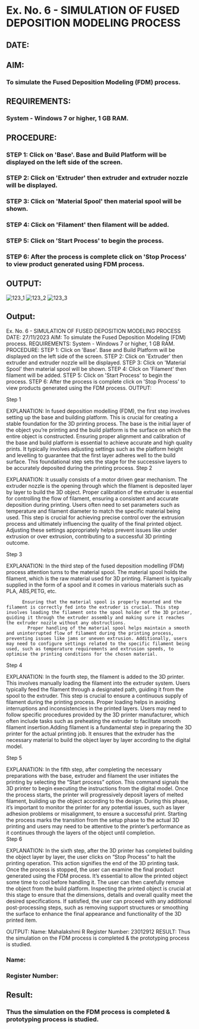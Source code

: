 # Ex. No. 6 - SIMULATION OF FUSED DEPOSITION MODELING PROCESS

## DATE: 
## AIM:
### To simulate the Fused Deposition Modeling (FDM) process.

## REQUIREMENTS:
### System - Windows 7 or higher, 1 GB RAM.

## PROCEDURE:
### STEP 1: Click on 'Base'. Base and Build Platform will be displayed on the left side of the screen.
### STEP 2: Click on 'Extruder' then extruder and extruder nozzle will be displayed.
### STEP 3: Click on 'Material Spool' then material spool will be shown.
### STEP 4: Click on 'Filament' then filament will be added.
### STEP 5: Click on 'Start Process' to begin the process.
### STEP 6: After the process is complete click on 'Stop Process' to view product generated using FDM process.

## OUTPUT:
![123_1](https://github.com/Sellakumar1987/Ex.-No---6.-SIMULATION-OF-FUSED-DEPOSITION-MODELING-PROCESS/assets/113594316/998a5e1b-4fea-4f03-a323-dd49973513a7)
![123_2](https://github.com/Sellakumar1987/Ex.-No---6.-SIMULATION-OF-FUSED-DEPOSITION-MODELING-PROCESS/assets/113594316/92d9d5de-1d13-43b2-a354-c3429e38d50b)
![123_3](https://github.com/Sellakumar1987/Ex.-No---6.-SIMULATION-OF-FUSED-DEPOSITION-MODELING-PROCESS/assets/113594316/e05c97f8-b035-4e4d-86e8-f91a73aa95a8)

## Output:
Ex. No. 6 - SIMULATION OF FUSED DEPOSITION MODELING PROCESS
DATE: 27/11/2023
AIM:
To simulate the Fused Deposition Modeling (FDM) process.
REQUIREMENTS:
System - Windows 7 or higher, 1 GB RAM.
PROCEDURE:
STEP 1: Click on 'Base'. Base and Build Platform will be displayed on the left side of the screen.
STEP 2: Click on 'Extruder' then extruder and extruder nozzle will be displayed.
STEP 3: Click on 'Material Spool' then material spool will be shown.
STEP 4: Click on 'Filament' then filament will be added.
STEP 5: Click on 'Start Process' to begin the process.
STEP 6: After the process is complete click on 'Stop Process' to view products generated using the FDM process.
OUTPUT:


Step 1

EXPLANATION:
             In fused deposition modelling (FDM), the first step involves setting up the base and building platform. This is crucial for creating a stable foundation for the 3D printing process. The base is the initial layer of the object you’re printing and the build platform is the surface on which the entire object is constructed. 
             Ensuring proper alignment and calibration of the base and build platform is essential to achieve accurate and high quality prints. It typically involves adjusting settings such as the platform height and levelling to guarantee that the first layer adheres well to the build surface. This foundational step sets the stage for the successive layers to be accurately deposited during the printing process.
Step 2 

EXPLANATION:
          It usually consists of a motor driven gear mechanism. 
          The extruder nozzle is the opening through which the filament is deposited layer by layer to build the 3D object. Proper calibration of the extruder is essential for controlling the flow of filament, ensuring a consistent and accurate deposition during printing.
          Users often need to set parameters such as temperature and filament diameter to match the specific material being used. This step is crucial for achieving precise control over the extrusion process and ultimately influencing the quality of the final printed object. Adjusting these settings appropriately helps prevent issues like under extrusion or over extrusion, contributing to a successful 3D printing outcome.





Step 3

EXPLANATION:
          In the third step of the fused deposition modelling (FDM) process attention turns to the material spool. The material spool holds the filament, which is the raw material used for 3D printing. Filament is typically supplied in the form of a spool and it comes in various materials such as PLA, ABS,PETG, etc.

          Ensuring that the material spool is properly mounted and the filament is correctly fed into the extruder is crucial. This step involves loading the filament onto the spool holder of the 3D printer, guiding it through the extruder assembly and making sure it reaches the extruder nozzle without any obstructions.
            Proper handling of the material spool helps maintain a smooth and uninterrupted flow of filament during the printing process, preventing issues like jams or uneven extrusion. Additionally, users may need to configure settings related to the specific filament being used, such as temperature requirements and extrusion speeds, to optimise the printing conditions for the chosen material.          
Step 4

EXPLANATION:
           In the fourth step, the filament is added to the 3D printer. This involves manually loading the filament into the extruder system. Users typically feed the filament through a designated path, guiding it from the spool to the extruder. This step is crucial to ensure a continuous supply of filament during the printing process. Proper loading helps in avoiding interruptions and inconsistencies in the printed layers. Users may need to follow specific procedures provided by the 3D printer manufacturer, which often include tasks such as preheating the extruder to facilitate smooth filament insertion.Adding filament is a fundamental step in preparing the 3D printer for the actual printing job. It ensures that the extruder has the necessary material to build the object layer by layer according to the digital model.





Step 5

EXPLANATION:
          In the fifth step, after completing the necessary preparations with the base, extruder and filament the user initiates the printing by selecting the “Start process” option. This command signals the 3D printer to begin executing the instructions from the digital model.
           Once the process starts, the printer will progressively deposit layers of melted filament, building up the object according to the design. During this phase, it’s important to monitor the printer for any potential issues, such as layer adhesion problems or misalignment, to ensure a successful print.
            Starting the process marks the transition from the setup phase to the actual 3D printing and users may need to be attentive to the printer’s performance as it continues through the layers of the object until completion.         
Step 6

EXPLANATION:
           In the sixth step, after the 3D printer has completed building the object layer by layer, the user clicks on  “Stop Process” to halt the printing operation. This action signifies the end of the 3D printing task.
            Once the process is stopped, the user can examine the final product generated using the FDM process. It’s essential to allow the printed object some time to cool before handling it. The user can then carefully remove the object from the build platform. Inspecting the printed object is crucial at this stage to ensure that the dimensions, details and overall quality meet the desired specifications. If satisfied, the user can proceed with any additional post-processing steps, such as removing support structures or smoothing the surface to enhance the final appearance and functionality of the 3D printed item.











OUTPUT:
Name: Mahalakshmi R
Register Number: 23012912
RESULT:
Thus the simulation on the FDM process is completed &  the prototyping process is studied.

### Name:
### Register Number:

## Result:
### Thus the simulation on the FDM process is completed & prototyping process is studied.
